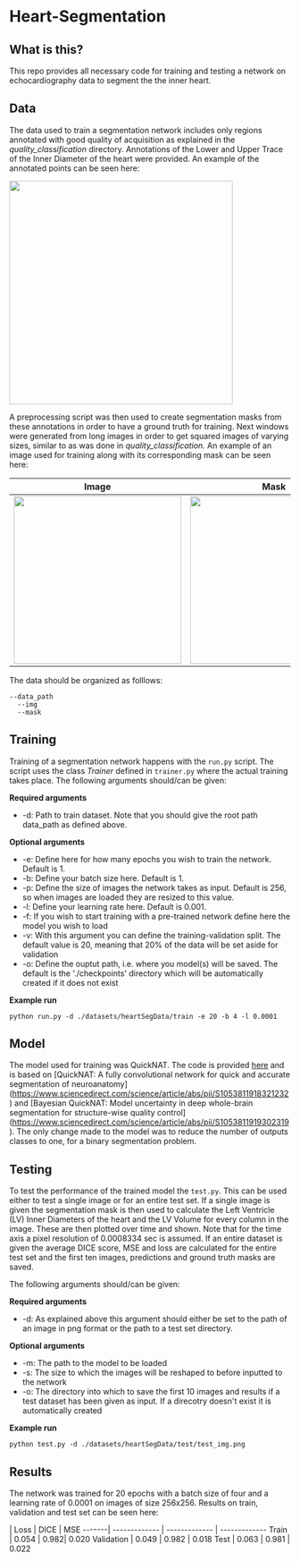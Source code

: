 # Heart-Segmentation
## What is this?
This repo provides all necessary code for training and testing a network on echocardiography data to segment the the inner heart.

## Data

The data used to train a segmentation network includes only regions annotated with good quality of acquisition as explained in the _quality_classification_ directory. Annotations of the Lower and Upper Trace of the Inner Diameter of the heart were provided. An example of the annotated points can be seen here:

<img src="https://github.com/HelmholtzAI-Consultants-Munich/Automatic-Heart-Features-Estimation-from-Transthoracic-M-mode-Echocardiography/blob/master/images/annotation_example.png" width="400">
<!---
![image](https://github.com/HelmholtzAI-Consultants-Munich/Automatic-Heart-Features-Estimation-from-Transthoracic-M-mode-Echocardiography/blob/master/images/annotation_example.png)--->

A preprocessing script was then used to create segmentation masks from these annotations in order to have a ground truth for training. Next windows were generated from long images in order to get squared images of varying sizes, similar to as was done in _quality_classification_. An example of an image used for training along with its corresponding mask can be seen here:
<!---
![image](https://github.com/HelmholtzAI-Consultants-Munich/Automatic-Heart-Features-Estimation-from-Transthoracic-M-mode-Echocardiography/blob/master/images/TS_Short_9_good_1_nwin2.png)--->
<!---
![image](https://github.com/HelmholtzAI-Consultants-Munich/Automatic-Heart-Features-Estimation-from-Transthoracic-M-mode-Echocardiography/blob/master/images/TS_Short_9_good_1_nwin2_m.png)--->

Image         |  Mask
:-------------------------:|:-------------------------:
<img src="https://github.com/HelmholtzAI-Consultants-Munich/Automatic-Heart-Features-Estimation-from-Transthoracic-M-mode-Echocardiography/blob/master/images/TS_Short_9_good_1_nwin2.png" width="300">  |  <img src="https://github.com/HelmholtzAI-Consultants-Munich/Automatic-Heart-Features-Estimation-from-Transthoracic-M-mode-Echocardiography/blob/master/images/TS_Short_9_good_1_nwin2_m.png" width="300">

The data should be organized as folllows:

```
--data_path
  --img
  --mask
```

## Training

Training of a segmentation network happens with the ```run.py``` script. The script uses the class _Trainer_ defined in ```trainer.py``` where the actual training takes place. The following arguments should/can be given:

**Required arguments**

* -d: Path to train dataset. Note that you should give the root path data_path as defined above.

**Optional arguments**

* -e: Define here for how many epochs you wish to train the network. Default is 1.
* -b: Define your batch size here. Default is 1.
* -p: Define the size of images the network takes as input. Default is 256, so when images are loaded they are resized to this value.
* -l: Define your learning rate here. Default is 0.001.
* -f: If you wish to start training with a pre-trained network define here the model you wish to load
* -v: With this argument you can define the training-validation split. The default value is 20, meaning that 20% of the data will be set aside for validation
* -o: Define the ouptut path, i.e. where you model(s) will be saved. The default is the './checkpoints' directory which will be automatically created if it does not exist

**Example run**

```
python run.py -d ./datasets/heartSegData/train -e 20 -b 4 -l 0.0001
```

## Model

The model used for training was QuickNAT. The code is provided [here](https://github.com/ai-med/quickNAT_pytorch) and is based on [QuickNAT: A fully convolutional network for quick and accurate segmentation of neuroanatomy] (https://www.sciencedirect.com/science/article/abs/pii/S1053811918321232) and [Bayesian QuickNAT: Model uncertainty in deep whole-brain segmentation for structure-wise quality control] (https://www.sciencedirect.com/science/article/abs/pii/S1053811919302319). The only change made to the model was to reduce the number of outputs classes to one, for a binary segmentation problem.

## Testing

To test the performance of the trained model the ```test.py```. This can be used either to test a single image or for an entire test set. If a single image is given the segmentation mask is then used to calculate the Left Ventricle (LV) Inner Diameters of the heart and the LV Volume for every column in the image. These are then plotted over time and shown. Note that for the time axis a pixel resolution of 0.0008334 sec is assumed. If an entire dataset is given the average DICE score, MSE and loss are calculated for the entire test set and the first ten images, predictions and ground truth masks are saved.

The following arguments should/can be given:

**Required arguments**

* -d: As explained above this argument should either be set to the path of an image in png format or the path to a test set directory.

**Optional arguments**

* -m: The path to the model to be loaded
* -s: The size to which the images will be reshaped to before inputted to the network
* -o: The directory into which to save the first 10 images and results if a test dataset has been given as input. If a direcotry doesn't exist it is automatically created

**Example run**

```
python test.py -d ./datasets/heartSegData/test/test_img.png
```

## Results

The network was trained for 20 epochs with a batch size of four and a learning rate of 0.0001 on images of size 256x256. Results on train, validation and test set can be seen here:

| Loss | DICE | MSE 
-------| ------------- | ------------- | ------------- 
Train | 0.054 | 0.982| 0.020
Validation | 0.049 | 0.982  | 0.018
Test | 0.063 | 0.981 | 0.022 

